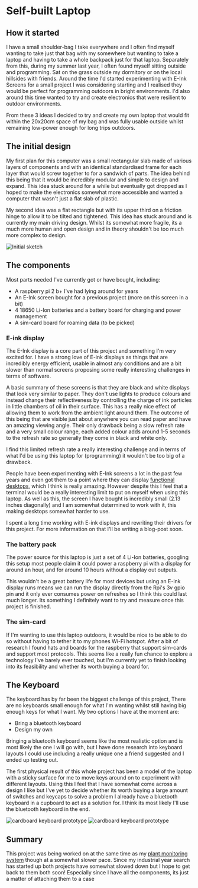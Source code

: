 
# Self-built Laptop
## How it started
I have a small shoulder-bag I take everywhere and I often find myself wanting to take just that bag with my somewhere but wanting to take a laptop and having to take a whole backpack just for that laptop.
Separately from this, during my summer last year, I often found myself sitting outside and programming. Sat on the grass outside my dormitory or on the local hillsides with friends. Around the time I'd started experimenting with E-Ink Screens for a small project I was considering starting and I realised they would be perfect for programming outdoors in bright environments.
I'd also around this time wanted to try and create electronics that were resilient to outdoor environments.

From these 3 ideas I decided to try and create my own laptop that would fit within the 20x20cm space of my bag and was fully usable outside whilst remaining low-power enough for long trips outdoors.

## The initial design
My first plan for this computer was a small rectangular slab made of various layers of components and with an identical standardised frame for each layer that would screw together to for a sandwich of parts. The idea behind this being that it would be incredibly modular and simple to design and expand.
This idea stuck around for a while but eventually got dropped as I hoped to make the electronics somewhat more accessible and wanted a computer that wasn't just a flat slab of plastic.

My second idea was a flat rectangle but with its upper third on a friction hinge to allow it to be tilted and tightened. This idea has stuck around and is currently my main driving design. Whilst its somewhat more fragile, its a much more human and open design and in theory shouldn't be too much more complex to design.

![Initial sketch](LaptopSketch.jpg)


## The components
Most parts needed I've currently got or have bought, including:
- A raspberry pi 2 b+ I've had lying around for years
- An E-Ink screen bought for a previous project (more on this screen in a bit)
- 4 18650 Li-Ion batteries and a battery board for charging and power management
- A sim-card board for roaming data (to be picked)

### E-ink display
The E-Ink display is a core part of this project and something I'm very excited for. I have a strong love of E-ink displays as things that are incredibly energy efficient, usable in almost any conditions and are a bit slower than normal screens proposing some really interesting challenges in terms of software.

A basic summary of these screens is that they are black and white displays that look very similar to paper. They don't use lights to produce colours and instead change their reflectiveness by controlling the charge of ink particles in little chambers of oil in their surface. This has a really nice effect of allowing them to work from the ambient light around them. The outcome of this being that are visible just about anywhere you can read paper and have an amazing viewing angle. Their only drawback being a slow refresh rate and a very small colour range, each added colour adds around 1-5 seconds to the refresh rate so generally they come in black and white only.

I find this limited refresh rate a really interesting challenge and in terms of what I'd be using this laptop for (programming) it wouldn't be too big of a drawback.

People have been experimenting with E-Ink screens a lot in the past few years and even got them to a point where they can display [functional desktops](https://www.youtube.com/watch?v=J5WbhSV2E_U), which I think is really amazing. However despite this I feel that a terminal would be a really interesting limit to put on myself when using this laptop. As well as this, the screen I have bought is incredibly small (2.13 inches diagonally) and I am somewhat determined to work with it, this making desktops somewhat harder to use.

I spent a long time working with E-ink displays and rewriting their drivers for this project. For more information on that I'll be writing a blog-post soon.

### The battery pack
The power source for this laptop is just a set of 4 Li-Ion batteries, googling this setup most people claim it could power a raspberry pi with a display for around an hour, and for around 10 hours without a display out outputs.

This wouldn't be a great battery life for most devices but using an E-ink display runs means we can run the display directly from the Rpi's 3v gpio pin and it only ever consumes power on refreshes so I think this could last much longer. Its something I definitely want to try and measure once this project is finished.

### The sim-card
If I'm wanting to use this laptop outdoors, it would be nice to be able to do so without having to tether it to my phones Wi-Fi hotspot. After a bit of research I found hats and boards for the raspberry that support sim-cards and support most protocols. This seems like a really fun chance to explore a technology I've barely ever touched, but I'm currently yet to finish looking into its feasibility and whether its worth buying a board for.


## The Keyboard
The keyboard has by far been the biggest challenge of this project, There are no keyboards small enough for what I'm wanting whilst still having big enough keys for what I want. My two options I have at the moment are:
- Bring a bluetooth keyboard
- Design my own

Bringing a bluetooth keyboard seems like the most realistic option and is most likely the one I will go with, but I have done research into keyboard layouts I could use including a really unique one a friend suggested and I ended up testing out.

The first physical result of this whole project has been a model of the laptop with a sticky surface for me to move keys around on to experiment with different layouts. Using this I feel that I have somewhat come across a design I like but I've yet to decide whether its worth buying a large amount of switches and keycaps to solve a problem I already have a bluetooth keyboard in a cupboard to act as a solution for. I think its most likely I'll use the bluetooth keyboard in the end.

![cardboard keyboard prototype](KeyboardPrototype1.jpg)
![cardboard keyboard prototype](KeyboardPrototype2.jpg)

## Summary
This project was being worked on at the same time as my [plant monitoring system](PlantSystem.html) though at a somewhat slower pace. Since my industrial year search has started up both projects have somewhat slowed down but I hope to get back to them both soon! Especially since I have all the components, its just a matter of attaching them to a case